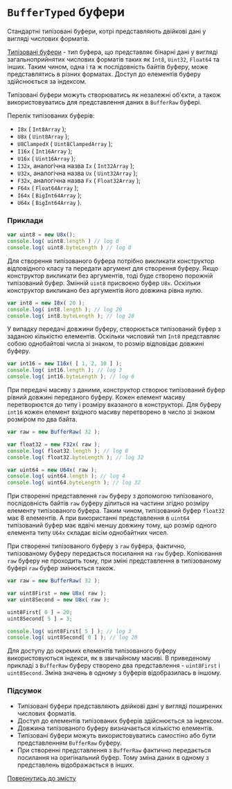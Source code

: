 # <code>BufferTyped</code> буфери

Стандартні типізовані буфери, котрі представляють двійкові дані у вигляді числових форматів.

[Типізовані буфери](https://developer.mozilla.org/en-US/docs/Web/JavaScript/Reference/Global_Objects/TypedArray) - тип буфера, що представляє бінарні дані у вигляді загальноприйнятих числових форматів таких як  `Int8`, `Uint32`, `Float64` та інших. Таким чином, одна і та ж послідовність байтів буферу, може представлятись в різних форматах. Доступ до елементів буферу здійснюється за індексом.

Типізовані буфери можуть створюватись як незалежні об'єкти, а також використовуватись для представлення даних в `BufferRaw` буфері.

Перелік типізованих буферів:

- `I8x` ( `Int8Array` );
- `U8x` ( `Uint8Array` );
- `U8ClampedX` ( `Uint8ClampedArray` );
- `I16x` ( `Int16Array` );
- `U16x` ( `Uint16Array` );
- `I32x`, аналогічна назва `Ix` ( `Int32Array` );
- `U32x`, аналогічна назва `Ux` ( `Uint32Array` );
- `F32x`, аналогічна назва `Fx` ( `Float32Array` );
- `F64x` ( `Float64Array` );
- `I64x` ( `BigInt64Array` );
- `U64x` ( `BigInt64Array` ).

### Приклади

```js
var uint8 = new U8x();
console.log( uint8.length ) // log 0
console.log( uint8.byteLength ) // log 0
```

Для створення типізованого буфера потрібно викликати конструктор відповідного класу та передати аргумент для створення буферу. Якщо конструктор викликати без аргументів, тоді буде створено порожній типізований буфер.
Змінній `uint8` присвоєно буфер `U8x`. Оскільки конструктор викликано без аргументів його довжина рівна нулю.

```js
var int8 = new I8x( 20 );
console.log( int8.length ); // log 20
console.log( int8.byteLength ); // log 20
```

У випадку передачі довжини буферу, створюється типізований буфер з заданою кількістю елементів. Оскільки числовий тип `Int8` представляє собою однобайтові числа зі знаком, то розмір відповідає довжині буферу.

```js
var int16 = new I16x( [ 1, 2, 10 ] );
console.log( int16.length ); // log 3
console.log( int16.byteLength ); // log 6
```

При передачі масиву з даними, конструктор створює типізований буфер рівний довжині переданого буферу. Кожен елемент масиву перетворюєтся до типу і розміру вказаного в конструкторі. Для буферу `int16` кожен елемент вхідного масиву перетворено в число зі знаком розміром по два байта.

```js
var raw = new BufferRaw( 32 );

var float32 = new F32x( raw );
console.log( float32.length ); // log 8
console.log( float32.byteLength ); // log 32

var uint64 = new U64x( raw );
console.log( uint64.length ); // log 4
console.log( uint64.byteLength ); // log 32
```

При створенні представлення `raw` буферу з допомогою типізованого, послідовність байтів `raw` буферу ділиться на частини згідно розміру елементу типізованого буфера. Таким чином, типізований буфер `float32` має 8 елементів. А при використанні представлення в `uint64` типізований буфер має вдвічі меншу довжину тому, що розмір одного елемента типу `U64x` складає вісім однобайтних чисел.

При створенні типізованого буферу з `raw` буфера, фактично, типізованому буферу передається посилання на `raw` буфер. Копіювання `raw` буферу не проходить тому, при зміні представлення в типізованому буфері `raw` буфер змінюється також.

```js
var raw = new BufferRaw( 32 );

var uint8First = new U8x( raw );
var uint8Second = new U8x( raw );

uint8First[ 0 ] = 20;
uint8Second[ 5 ] = 3;

console.log( uint8First[ 5 ] ); // log 3
console.log( uint8Second[ 0 ] ); // log 20
```

Для доступу до окремих елементів типізованого буферу використовуються індекси, як в звичайному масиві. В приведеному прикладі з `BufferRaw` буферу створено два представлення - `uint8First` i `uint8Second`. Зміна значень в одному з буферів відобразилась в іншому.

### Підсумок

- Типізовані буфери представляють двійкові дані у вигляді поширених числових форматів.
- Доступ до елементів типізованих буферів здійснюється за індексом.
- Довжина типізованого буферу визначається кількістю елементів.
- Типізовані буфери можуть використовуватись самостіно або бути представленням `BufferRaw` буферу.
- При створенні представлення з `BufferRaw` фактично передається посилання на оригінальний буфер. Тому зміна даних в одному з представлень відображається в інших.

[Повернутись до змісту](../README.md#Концепції)

